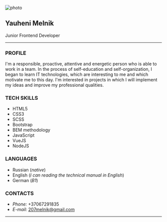 <!-- Header content -->
![photo](https://lh3.googleusercontent.com/proxy/IBBRBIe3dcHOo6o28HQTD0k7nLmgQP4jiQtXC42W17AMQfdKbhwftlUL_l6g0PsiEi7PRi6FNEFPqAjvrAAr)

## Yauheni Melnik
Junior Frontend Developer
***
<!-- Header content end -->

<!-- Main content -->
<!-- Aside content -->
### PROFILE
I'm a responsible, proactive, attentive and energetic person who is able to work in a team.
In the process of self-education and self-organization, I began to learn IT technologies, which are interesting to me and which motivate me to this day.
I'm interested in projects in which I will implement my ideas and improve my professional qualities.

### TECH SKILLS
* HTML5
* CSS3
* SCSS
* Bootstrap
* BEM methodology
* JavaScript
* VueJS
* NodeJS

### LANGUAGES
* Russian (_native_)
* English (_I can reading the technical manual in English_)
* German (_B1_)

### CONTACTS
* _Phone:_ +37067291835
* _E-mail:_ 207melnik@gmail.com

***
<!-- Aside content end -->
